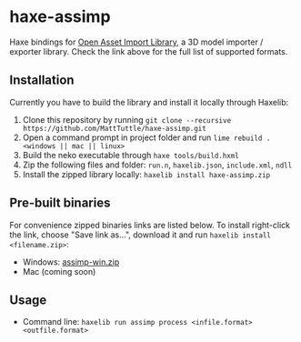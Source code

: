 haxe-assimp
===========

Haxe bindings for [Open Asset Import Library](http://assimp.sourceforge.net/), a 3D model importer / exporter library.
Check the link above for the full list of supported formats.

Installation
------------

Currently you have to build the library and install it locally through Haxelib:
1. Clone this repository by running `git clone --recursive https://github.com/MattTuttle/haxe-assimp.git`
2. Open a command prompt in project folder and run `lime rebuild . <windows || mac || linux>`
3. Build the neko executable through `haxe tools/build.hxml`
4. Zip the following files and folder: `run.n`, `haxelib.json`, `include.xml`, `ndll`
5. Install the zipped library locally: `haxelib install haxe-assimp.zip`

Pre-built binaries
------------------

For convenience zipped binaries links are listed below. To install right-click the link, choose "Save link as...", download it and run `haxelib install <filename.zip>`:
* Windows: [assimp-win.zip](release/assimp-win.zip)
* Mac (coming soon)

Usage
-----

* Command line: `haxelib run assimp process <infile.format> <outfile.format>`